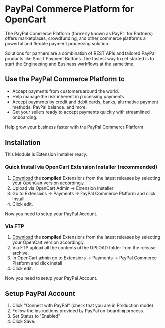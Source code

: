 # PayPal Commerce Platform for OpenCart

The PayPal Commerce Platform (formerly known as PayPal for Partners) offers marketplaces, crowdfunding, and other commerce platforms a powerful and flexible payment processing solution.

Solutions for partners are a combination of REST APIs and tailored PayPal products like Smart Payment Buttons. The fastest way to get started is to start the Engineering and Business workflows at the same time.

## Use the PayPal Commerce Platform to
- Accept payments from customers around the world.
- Help manage the risk inherent in processing payments.
- Accept payments by credit and debit cards, banks, alternative payment methods, PayPal balance, and more.
- Get your sellers ready to accept payments quickly with streamlined onboarding.


Help grow your business faster with the PayPal Commerce Platform

## Installation
This Module is Extension Installer ready.

### Quick Install via OpenCart Extension Installer (recommended)
1. [Download](https://github.com/Dreamvention/paypal/releases) the **compiled** Extensions from the latest releases by selecting your OpenCart version accordingly.
2. Upload via OpenCart Admin -> Extension Installer
3. Go to Extensions -> Payments -> PayPal Commerce Platform and click install
4. Click edit.

Now you need to setup your PayPal Account.

### Via FTP
1. [Download](https://github.com/Dreamvention/paypal/releases) the **compiled** Extensions from the latest releases by selecting your OpenCart version accordingly.
2. Via FTP upload all the contents of the UPLOAD folder from the release archive.
3. In OpenCart admin go to Extensions -> Payments -> PayPal Commerce Platform and click install
4. Click edit.

Now you need to setup your PayPal Account.

## Setup PayPal Account
1. Click "Connect with PayPal" (check that you are in Production mode)
2. Follow the instructions provided by PayPal on-boarding process.
3. Set Status to "Enabled"
4. Click Save.

